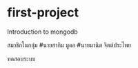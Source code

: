 # first-project

Introduction to mongodb

สมาชิกในกลุ่ม
#นายฮากิม มูดอ
#นายมานิต จิตต์ประไพย


ทดสอบระบบ